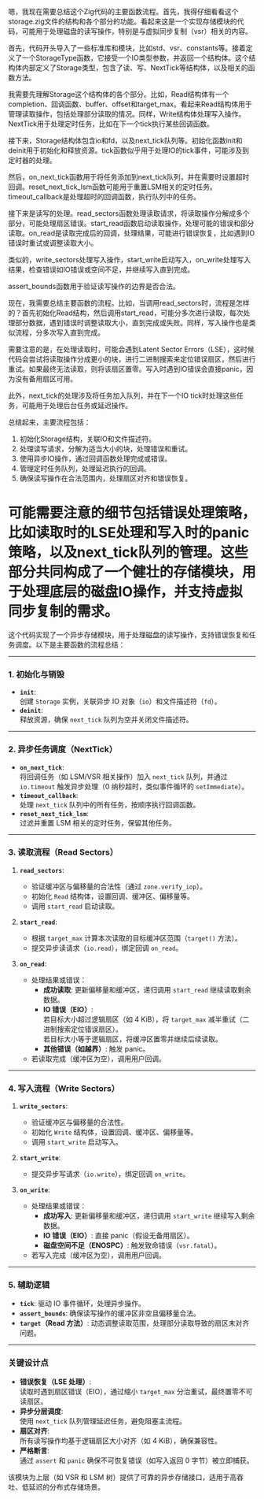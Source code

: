 嗯，我现在需要总结这个Zig代码的主要函数流程。首先，我得仔细看看这个storage.zig文件的结构和各个部分的功能。看起来这是一个实现存储模块的代码，可能用于处理磁盘的读写操作，特别是与虚拟同步复制（vsr）相关的内容。

首先，代码开头导入了一些标准库和模块，比如std、vsr、constants等。接着定义了一个StorageType函数，它接受一个IO类型参数，并返回一个结构体。这个结构体内部定义了Storage类型，包含了读、写、NextTick等结构体，以及相关的函数方法。

我需要先理解Storage这个结构体的各个部分。比如，Read结构体有一个completion、回调函数、buffer、offset和target_max。看起来Read结构体用于管理读取操作，包括处理部分读取的情况。同样，Write结构体处理写入操作。NextTick用于处理定时任务，比如在下一个tick执行某些回调函数。

接下来，Storage结构体包含io和fd，以及next_tick队列等。初始化函数init和deinit用于初始化和释放资源。tick函数似乎用于处理IO的tick事件，可能涉及到定时器的处理。

然后，on_next_tick函数用于将任务添加到next_tick队列，并在需要时设置超时回调。reset_next_tick_lsm函数可能用于重置LSM相关的定时任务。timeout_callback是处理超时的回调函数，执行队列中的任务。

接下来是读写的处理。read_sectors函数处理读取请求，将读取操作分解成多个部分，可能处理扇区错误。start_read函数启动读取操作，处理可能的错误和部分读取。on_read是读取完成后的回调，处理结果，可能进行错误恢复，比如遇到IO错误时重试或调整读取大小。

类似的，write_sectors处理写入操作，start_write启动写入，on_write处理写入结果，检查错误如IO错误或空间不足，并继续写入直到完成。

assert_bounds函数用于验证读写操作的边界是否合法。

现在，我需要总结主要函数的流程。比如，当调用read_sectors时，流程是怎样的？首先初始化Read结构，然后调用start_read，可能分多次进行读取，每次处理部分数据，遇到错误时调整读取大小，直到完成或失败。同样，写入操作也是类似流程，分多次写入直到完成。

需要注意的是，在处理读取时，可能会遇到Latent Sector Errors（LSE），这时候代码会尝试将读取操作分成更小的块，进行二进制搜索来定位错误扇区，然后进行重试。如果最终无法读取，则将该扇区置零。写入时遇到IO错误会直接panic，因为没有备用扇区可用。

此外，next_tick的处理涉及将任务加入队列，并在下一个IO tick时处理这些任务，可能用于处理后台任务或延迟操作。

总结起来，主要流程包括：

1. 初始化Storage结构，关联IO和文件描述符。
2. 处理读写请求，分解为适当大小的块，处理错误和重试。
3. 使用异步IO操作，通过回调函数处理完成或错误。
4. 管理定时任务队列，处理延迟执行的回调。
5. 确保读写操作在合法范围内，处理扇区对齐和错误恢复。

可能需要注意的细节包括错误处理策略，比如读取时的LSE处理和写入时的panic策略，以及next_tick队列的管理。这些部分共同构成了一个健壮的存储模块，用于处理底层的磁盘IO操作，并支持虚拟同步复制的需求。
================================================
这个代码实现了一个异步存储模块，用于处理磁盘的读写操作，支持错误恢复和任务调度。以下是主要函数的流程总结：

---

### **1. 初始化与销毁**
- **`init`**:  
  创建 `Storage` 实例，关联异步 IO 对象（`io`）和文件描述符（`fd`）。
- **`deinit`**:  
  释放资源，确保 `next_tick` 队列为空并关闭文件描述符。

---

### **2. 异步任务调度（NextTick）**
- **`on_next_tick`**:  
  将回调任务（如 LSM/VSR 相关操作）加入 `next_tick` 队列，并通过 `io.timeout` 触发异步处理（0 纳秒超时，类似事件循环的 `setImmediate`）。
- **`timeout_callback`**:  
  处理 `next_tick` 队列中的所有任务，按顺序执行回调函数。
- **`reset_next_tick_lsm`**:  
  过滤并重置 LSM 相关的定时任务，保留其他任务。

---

### **3. 读取流程（Read Sectors）**
1. **`read_sectors`**:  
   - 验证缓冲区与偏移量的合法性（通过 `zone.verify_iop`）。
   - 初始化 `Read` 结构体，设置回调、缓冲区、偏移量等。
   - 调用 `start_read` 启动读取。

2. **`start_read`**:  
   - 根据 `target_max` 计算本次读取的目标缓冲区范围（`target()` 方法）。
   - 提交异步读请求（`io.read`），绑定回调 `on_read`。

3. **`on_read`**:  
   - 处理结果或错误：
     - **成功读取**: 更新偏移量和缓冲区，递归调用 `start_read` 继续读取剩余数据。
     - **IO 错误（EIO）**:  
       若目标大小超过逻辑扇区（如 4 KiB），将 `target_max` 减半重试（二进制搜索定位错误扇区）。  
       若目标大小等于逻辑扇区，将缓冲区置零并继续后续读取。
     - **其他错误（如越界）**: 触发 panic。
   - 若读取完成（缓冲区为空），调用用户回调。

---

### **4. 写入流程（Write Sectors）**
1. **`write_sectors`**:  
   - 验证缓冲区与偏移量的合法性。
   - 初始化 `Write` 结构体，设置回调、缓冲区、偏移量等。
   - 调用 `start_write` 启动写入。

2. **`start_write`**:  
   - 提交异步写请求（`io.write`），绑定回调 `on_write`。

3. **`on_write`**:  
   - 处理结果或错误：
     - **成功写入**: 更新偏移量和缓冲区，递归调用 `start_write` 继续写入剩余数据。
     - **IO 错误（EIO）**: 直接 panic（假设无备用扇区）。
     - **磁盘空间不足（ENOSPC）**: 触发致命错误（`vsr.fatal`）。
   - 若写入完成（缓冲区为空），调用用户回调。

---

### **5. 辅助逻辑**
- **`tick`**: 驱动 IO 事件循环，处理异步操作。
- **`assert_bounds`**: 确保读写操作的缓冲区非空且偏移量合法。
- **`target`（Read 方法）**: 动态调整读取范围，处理部分读取导致的扇区未对齐问题。

---

### **关键设计点**
- **错误恢复（LSE 处理）**:  
  读取时遇到扇区错误（EIO），通过缩小 `target_max` 分治重试，最终置零不可读扇区。
- **异步分层调度**:  
  使用 `next_tick` 队列管理延迟任务，避免阻塞主流程。
- **扇区对齐**:  
  所有读写操作均基于逻辑扇区大小对齐（如 4 KiB），确保兼容性。
- **严格断言**:  
  通过 `assert` 和 `panic` 确保不可恢复错误（如写入返回 0 字节）被立即捕获。

该模块为上层（如 VSR 和 LSM 树）提供了可靠的异步存储接口，适用于高吞吐、低延迟的分布式存储场景。